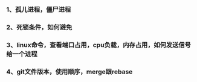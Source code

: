 ### 1、孤儿进程，僵尸进程

### 2、死锁条件，如何避免

### 3、linux命令，查看端口占用，cpu负载，内存占用，如何发送信号给一个进程

### 4、git文件版本，使用顺序，merge跟rebase


